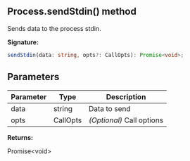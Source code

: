 
## Process.sendStdin() method

Sends data to the process stdin.

**Signature:**

```typescript
sendStdin(data: string, opts?: CallOpts): Promise<void>;
```

## Parameters

|  Parameter | Type | Description |
|  --- | --- | --- |
|  data | string | Data to send |
|  opts | CallOpts | _(Optional)_ Call options |

**Returns:**

Promise&lt;void&gt;

